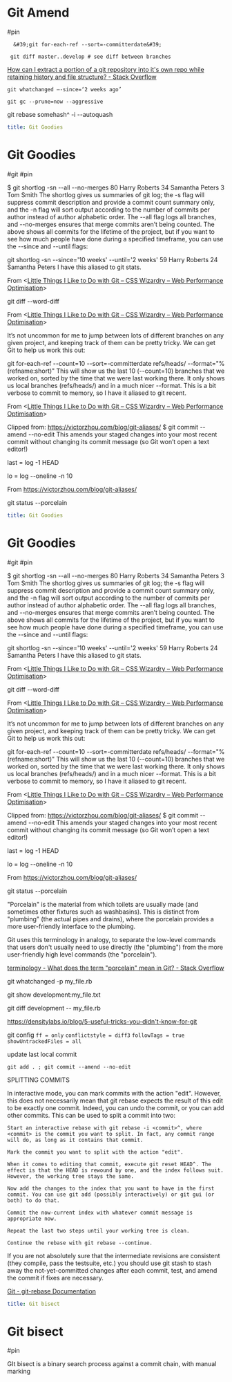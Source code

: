 # Git Amend
#pin

```
  &#39;git for-each-ref --sort=-committerdate&#39;
```

```
 git diff master..develop # see diff between branches
```

[How can I extract a portion of a git repository into it&#39;s own repo while retaining history and file structure? - Stack Overflow](https://stackoverflow.com/questions/25274614/how-can-i-extract-a-portion-of-a-git-repository-into-its-own-repo-while-retaini)

```
git whatchanged —-since=‘2 weeks ago’
```

```
git gc --prune=now --aggressive
```

git rebase somehash^ -i --autoquash

```yaml
title: Git Goodies
```

# Git Goodies

#git #pin

$ git shortlog -sn --all --no-merges
 80 Harry Roberts
 34 Samantha Peters
 3 Tom Smith
The shortlog gives us summaries of git log; the -s flag will suppress commit description and provide a commit count summary only, and the -n flag will sort output according to the number of commits per author instead of author alphabetic order. The --all flag logs all branches, and --no-merges ensures that merge commits aren’t being counted.
The above shows all commits for the lifetime of the project, but if you want to see how much people have done during a specified timeframe, you can use the --since and --until flags:

git shortlog -sn --since='10 weeks' --until='2 weeks'
 59 Harry Roberts
 24 Samantha Peters
I have this aliased to git stats.

From <[Little Things I Like to Do with Git &ndash; CSS Wizardry &ndash; Web Performance Optimisation](https://csswizardry.com/2017/05/little-things-i-like-to-do-with-git/)>

git diff --word-diff

From <[Little Things I Like to Do with Git &ndash; CSS Wizardry &ndash; Web Performance Optimisation](https://csswizardry.com/2017/05/little-things-i-like-to-do-with-git/)>

It’s not uncommon for me to jump between lots of different branches on any given project, and keeping track of them can be pretty tricky. We can get Git to help us work this out:

git for-each-ref --count=10 --sort=-committerdate refs/heads/ --format="%(refname:short)"
This will show us the last 10 (--count=10) branches that we worked on, sorted by the time that we were last working there. It only shows us local branches (refs/heads/) and in a much nicer --format.
This is a bit verbose to commit to memory, so I have it aliased to git recent.

From <[Little Things I Like to Do with Git &ndash; CSS Wizardry &ndash; Web Performance Optimisation](https://csswizardry.com/2017/05/little-things-i-like-to-do-with-git/)>

Clipped from: https://victorzhou.com/blog/git-aliases/ $ git commit --amend --no-edit
This amends your staged changes into your most recent commit without changing its commit message (so Git won’t open a text editor!)

last = log -1 HEAD

lo = log --oneline -n 10

From <https://victorzhou.com/blog/git-aliases/>

git status --porcelain

```yaml
title: Git Goodies
```

# Git Goodies

#git #pin

$ git shortlog -sn --all --no-merges
 80 Harry Roberts
 34 Samantha Peters
 3 Tom Smith
The shortlog gives us summaries of git log; the -s flag will suppress commit description and provide a commit count summary only, and the -n flag will sort output according to the number of commits per author instead of author alphabetic order. The --all flag logs all branches, and --no-merges ensures that merge commits aren’t being counted.
The above shows all commits for the lifetime of the project, but if you want to see how much people have done during a specified timeframe, you can use the --since and --until flags:

git shortlog -sn --since='10 weeks' --until='2 weeks'
 59 Harry Roberts
 24 Samantha Peters
I have this aliased to git stats.

From <[Little Things I Like to Do with Git &ndash; CSS Wizardry &ndash; Web Performance Optimisation](https://csswizardry.com/2017/05/little-things-i-like-to-do-with-git/)>

git diff --word-diff

From <[Little Things I Like to Do with Git &ndash; CSS Wizardry &ndash; Web Performance Optimisation](https://csswizardry.com/2017/05/little-things-i-like-to-do-with-git/)>

It’s not uncommon for me to jump between lots of different branches on any given project, and keeping track of them can be pretty tricky. We can get Git to help us work this out:

git for-each-ref --count=10 --sort=-committerdate refs/heads/ --format="%(refname:short)"
This will show us the last 10 (--count=10) branches that we worked on, sorted by the time that we were last working there. It only shows us local branches (refs/heads/) and in a much nicer --format.
This is a bit verbose to commit to memory, so I have it aliased to git recent.

From <[Little Things I Like to Do with Git &ndash; CSS Wizardry &ndash; Web Performance Optimisation](https://csswizardry.com/2017/05/little-things-i-like-to-do-with-git/)>

Clipped from: https://victorzhou.com/blog/git-aliases/ $ git commit --amend --no-edit
This amends your staged changes into your most recent commit without changing its commit message (so Git won’t open a text editor!)

last = log -1 HEAD

lo = log --oneline -n 10

From <https://victorzhou.com/blog/git-aliases/>

git status --porcelain

"Porcelain" is the material from which toilets are usually made (and sometimes other fixtures such as washbasins). This is distinct from "plumbing" (the actual pipes and drains), where the porcelain provides a more user-friendly interface to the plumbing.

Git uses this terminology in analogy, to separate the low-level commands that users don't usually need to use directly (the "plumbing") from the more user-friendly high level commands (the "porcelain").

[terminology - What does the term &quot;porcelain&quot; mean in Git? - Stack Overflow](https://stackoverflow.com/questions/6976473/what-does-the-term-porcelain-mean-in-git)

git whatchanged -p my_file.rb

git show development:my_file.txt

git diff development -- my_file.rb

https://densitylabs.io/blog/5-useful-tricks-you-didn't-know-for-git

git config `ff = only` `conflictstyle = diff3` `followTags = true` `showUntrackedFiles = all`

update last local commit

`git add . ; git commit --amend --no-edit`

SPLITTING COMMITS

In interactive mode, you can mark commits with the action "edit". However, this does not necessarily mean that git rebase expects the result of this edit to be exactly one commit. Indeed, you can undo the commit, or you can add other commits. This can be used to split a commit into two:

```
Start an interactive rebase with git rebase -i <commit>^, where <commit> is the commit you want to split. In fact, any commit range will do, as long as it contains that commit.

Mark the commit you want to split with the action "edit".

When it comes to editing that commit, execute git reset HEAD^. The effect is that the HEAD is rewound by one, and the index follows suit. However, the working tree stays the same.

Now add the changes to the index that you want to have in the first commit. You can use git add (possibly interactively) or git gui (or both) to do that.

Commit the now-current index with whatever commit message is appropriate now.

Repeat the last two steps until your working tree is clean.

Continue the rebase with git rebase --continue.
```

If you are not absolutely sure that the intermediate revisions are consistent (they compile, pass the testsuite, etc.) you should use git stash to stash away the not-yet-committed changes after each commit, test, and amend the commit if fixes are necessary.

[Git - git-rebase Documentation](https://git-scm.com/docs/git-rebase#_splitting_commits)

```yaml
title: Git bisect
```

# Git bisect

#pin

GIt bisect is a binary search process against a commit chain, with manual marking
